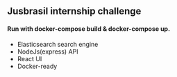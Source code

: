 ## Jusbrasil internship challenge

#### Run with docker-compose build & docker-compose up.


- Elasticsearch search engine
- NodeJs(express) API
- React UI
- Docker-ready